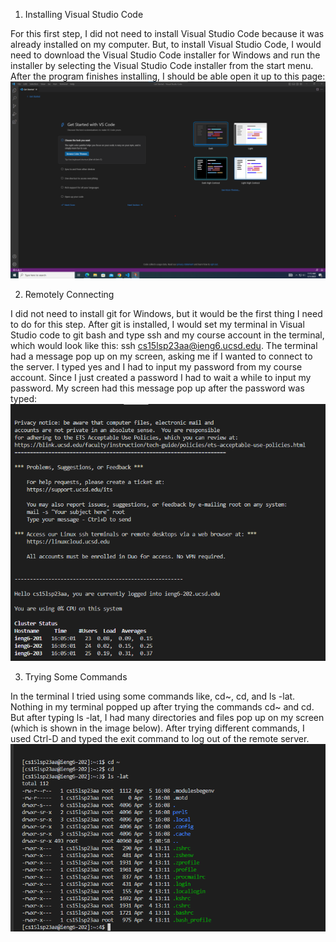 1. Installing Visual Studio Code

For this first step, I did not need to install Visual Studio Code because it was already installed on my computer. 
But, to install Visual Studio Code, I would need to download the Visual Studio Code installer for Windows and run the 
installer by selecting the Visual Studio Code installer from the start menu. After the program finishes installing,
I should be able open it up to this page: ![Image](VisCodeLab1.png)


2. Remotely Connecting

I did not need to install git for Windows, but it would be the first thing I need to do for this step. After git is installed, 
I would set my terminal in Visual Studio code to git bash and type ssh and my course account in the terminal, which would 
look like this: ssh cs15lsp23aa@ieng6.ucsd.edu. The terminal had a message pop up on my screen, asking me if I wanted to 
connect to the server. I typed yes and I had to input my password from my course account. Since I just created a password I had 
to wait a while to input my password. My screen had this message pop up after the password was typed:![Image](CommandsLab1.png)


3. Trying Some Commands

In the terminal I tried using some commands like, cd~, cd, and ls -lat. Nothing in my terminal popped up after trying the 
commands cd~ and cd. But after typing ls -lat, I had many directories and files pop up on my screen (which is shown in the 
image below). After trying different commands, I used Ctrl-D and typed the exit command to log out of the remote server.
![Image](RemoteConnectingLab1.png)
